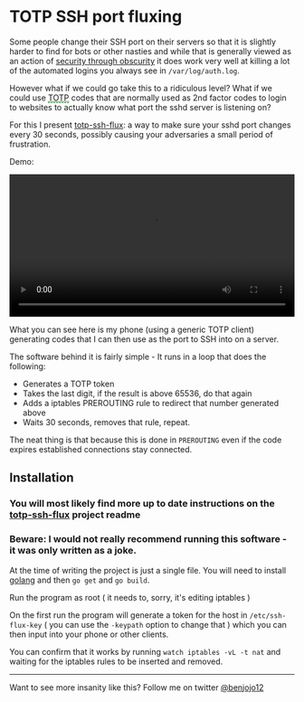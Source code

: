 TOTP SSH port fluxing
===

Some people change their SSH port on their servers so that it is slightly harder to find for bots or other nasties and while that is generally viewed as an action of [security through obscurity](https://en.wikipedia.org/wiki/Security_through_obscurity) it does work very well at killing a lot of the automated logins you always see in `/var/log/auth.log`.

However what if we could go take this to a ridiculous level? What if we could use <abbr style="border-bottom: 1px dashed green;" title="Time-based One-time Password Algorithm
">TOTP</abbr> codes that are normally used as 2nd factor codes to login to websites to actually know what port the sshd server is listening on?

For this I present [totp-ssh-flux](https://github.com/benjojo/totp-ssh-fluxer): a way to make sure your sshd port changes every 30 seconds, possibly causing your adversaries a small period of frustration.

Demo:

<video width="864" height="620" style="width: 100%;height: auto;max-width: 864px;" controls>
  <source src="https://blog.benjojo.co.uk/asset/fRCNfgUQev" type="video/mp4">
  Your browser does not support the video tag. Here is a GIF version:</br>
  <img src="https://blog.benjojo.co.uk/asset/O7HwIbd7i0"/>
</video>

What you can see here is my phone (using a generic TOTP client) generating codes that I can then use as the port to SSH into on a server.

The software behind it is fairly simple - It runs in a loop that does the following:

* Generates a TOTP token
* Takes the last digit, if the result is above 65536, do that again
* Adds a iptables PREROUTING rule to redirect that number generated above
* Waits 30 seconds, removes that rule, repeat.

The neat thing is that because this is done in `PREROUTING` even if the code expires established connections stay connected.

## Installation

### You will most likely find more up to date instructions on the [totp-ssh-flux](https://github.com/benjojo/totp-ssh-fluxer) project readme

### Beware: I would not really recommend running this software - it was only written as a joke.

At the time of writing the project is just a single file. You will need to install [golang](https://golang.org/) and then `go get` and `go build`.

Run the program as root ( it needs to, sorry, it's editing iptables )

On the first run the program will generate a token for the host in `/etc/ssh-flux-key` ( you can use the `-keypath` option to change that ) which you can then input into your phone or other clients.


You can confirm that it works by running `watch iptables -vL -t nat` and waiting for the iptables rules to be inserted and removed.

---

Want to see more insanity like this? Follow me on twitter [@benjojo12](https://twitter.com/Benjojo12)